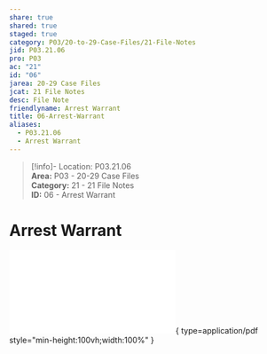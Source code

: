```yaml
---  
share: true  
shared: true  
staged: true  
category: P03/20-to-29-Case-Files/21-File-Notes  
jid: P03.21.06  
pro: P03  
ac: "21"  
id: "06"  
jarea: 20-29 Case Files  
jcat: 21 File Notes  
desc: File Note  
friendlyname: Arrest Warrant  
title: 06-Arrest-Warrant  
aliases:  
  - P03.21.06  
  - Arrest Warrant  
---  
```

  
>[!info]- Location: P03.21.06  
>**Area:** P03 - 20-29 Case Files  
>**Category:** 21 - 21 File Notes  
>**ID:** 06 - Arrest Warrant  
  
# Arrest Warrant  
  
![06-Magen-Fieramusca-Cases-Arrest-Warrent](../22-PDFs/06-Magen-Fieramusca-Cases-Arrest-Warrent.pdf){ type=application/pdf style="min-height:100vh;width:100%" }  
